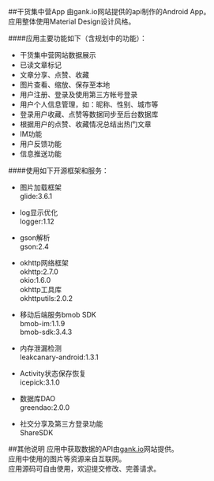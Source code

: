 ##干货集中营App
由gank.io网站提供的api制作的Android App。<br>
应用整体使用Material Design设计风格。<br>


####应用主要功能如下（含规划中的功能）：

- 干货集中营网站数据展示
- 已读文章标记
- 文章分享、点赞、收藏
- 图片查看、缩放、保存至本地
- 用户注册、登录及使用第三方帐号登录
- 用户个人信息管理，如：昵称、性别、城市等
- 登录用户收藏、点赞等数据同步至后台数据库
- 根据用户的点赞、收藏情况总结出热门文章
- IM功能
- 用户反馈功能
- 信息推送功能


####使用如下开源框架和服务：

- 图片加载框架<br>
glide:3.6.1

- log显示优化<br>
logger:1.12

- gson解析<br>
gson:2.4

- okhttp网络框架<br>
okhttp:2.7.0<br>
okio:1.6.0<br>
okhttp工具库<br>
okhttputils:2.0.2

- 移动后端服务bmob SDK<br>
bmob-im:1.1.9<br>
bmob-sdk:3.4.3

- 内存泄漏检测<br>
leakcanary-android:1.3.1

- Activity状态保存恢复<br>
icepick:3.1.0

- 数据库DAO<br>
greendao:2.0.0

- 社交分享及第三方登录功能<br>
ShareSDK


##其他说明
应用中获取数据的API由[gank.io](http://gank.io "干活集中营")网站提供。<br>
应用中使用的图片等资源来自互联网。<br>
应用源码可自由使用，欢迎提交修改、完善请求。<br>